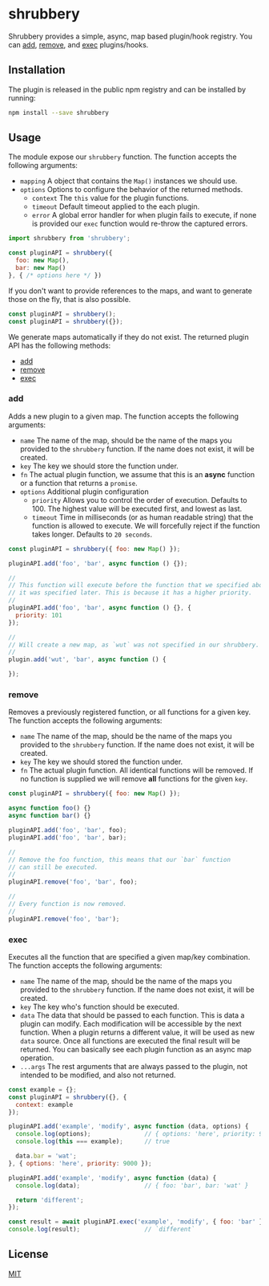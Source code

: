 # shrubbery

Shrubbery provides a simple, async, map based plugin/hook registry. You can
[add](#add), [remove](#remove), and [exec](#exec) plugins/hooks.

## Installation

The plugin is released in the public npm registry and can be installed by
running:

```bash
npm install --save shrubbery
```

## Usage

The module expose our `shrubbery` function. The function accepts the following
arguments:

- `mapping` A object that contains the `Map()` instances we should use.
- `options` Options to configure the behavior of the returned methods.
  - `context` The `this` value for the plugin functions.
  - `timeout` Default timeout applied to the each plugin.
  - `error` A global error handler for when plugin fails to execute, if none
    is provided our `exec` function would re-throw the captured errors.

```js
import shrubbery from 'shrubbery';

const pluginAPI = shrubbery({
  foo: new Map(),
  bar: new Map()
}, { /* options here */ })
```

If you don't want to provide references to the maps, and want to generate
those on the fly, that is also possible.

```js
const pluginAPI = shrubbery();
const pluginAPI = shrubbery({});
```

We generate maps automatically if they do not exist. The returned plugin API
has the following methods:

- [add](#add)
- [remove](#remove)
- [exec](#exec)

### add

Adds a new plugin to a given map. The function accepts the following arguments:

- `name` The name of the map, should be the name of the maps you provided to
  the `shrubbery` function. If the name does not exist, it will be created.
- `key` The key we should store the function under.
- `fn` The actual plugin function, we assume that this is an **async** function
  or a function that returns a `promise`.
- `options` Additional plugin configuration
  - `priority` Allows you to control the order of execution. Defaults to 100.
    The highest value will be executed first, and lowest as last.
  - `timeout` Time in milliseconds (or as human readable string) that the
    function is allowed to execute. We will forcefully reject if the function
    takes longer. Defaults to `20 seconds`.

```js
const pluginAPI = shrubbery({ foo: new Map() });

pluginAPI.add('foo', 'bar', async function () {});

//
// This function will execute before the function that we specified above while
// it was specified later. This is because it has a higher priority.
//
pluginAPI.add('foo', 'bar', async function () {}, {
  priority: 101
});

//
// Will create a new map, as `wut` was not specified in our shrubbery.
//
plugin.add('wut', 'bar', async function () {

});
```

### remove

Removes a previously registered function, or all functions for a given key. The
function accepts the following arguments:

- `name` The name of the map, should be the name of the maps you provided to
  the `shrubbery` function. If the name does not exist, it will be created.
- `key` The key we should stored the function under.
- `fn` The actual plugin function. All identical functions will be removed. If
  no function is supplied we will remove **all** functions for the given `key`.

```js
const pluginAPI = shrubbery({ foo: new Map() });

async function foo() {}
async function bar() {}

pluginAPI.add('foo', 'bar', foo);
pluginAPI.add('foo', 'bar', bar);

//
// Remove the foo function, this means that our `bar` function
// can still be executed.
//
pluginAPI.remove('foo', 'bar', foo);

//
// Every function is now removed.
//
pluginAPI.remove('foo', 'bar');
```

### exec

Executes all the function that are specified a given map/key combination. The
function accepts the following arguments:

- `name` The name of the map, should be the name of the maps you provided to
  the `shrubbery` function. If the name does not exist, it will be created.
- `key` The key who's function should be executed.
- `data` The data that should be passed to each function. This is data a plugin
  can modify. Each modification will be accessible by the next function. When
  a plugin returns a different value, it will be used as new `data` source.
  Once all functions are executed the final result will be returned. You can
  basically see each plugin function as an async map operation.
- `...args` The rest arguments that are always passed to the plugin, not
  intended to be modified, and also not returned.

```js
const example = {};
const pluginAPI = shrubbery({}, {
  context: example
});

pluginAPI.add('example', 'modify', async function (data, options) {
  console.log(options);               // { options: 'here', priority: 9000 }
  console.log(this === example);      // true

  data.bar = 'wat';
}, { options: 'here', priority: 9000 });

pluginAPI.add('example', 'modify', async function (data) {
  console.log(data);                  // { foo: 'bar', bar: 'wat' }

  return 'different';
});

const result = await pluginAPI.exec('example', 'modify', { foo: 'bar' });
console.log(result);                  // `different`
```

## License

[MIT](LICENSE)
